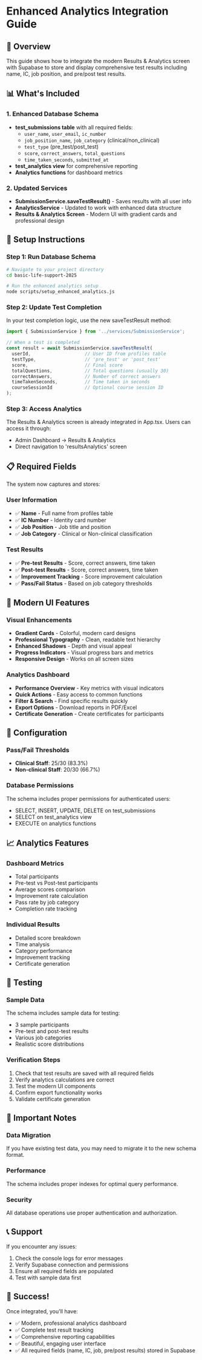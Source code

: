 # Enhanced Analytics Integration Guide

## 🎯 Overview
This guide shows how to integrate the modern Results & Analytics screen with Supabase to store and display comprehensive test results including name, IC, job position, and pre/post test results.

## 📊 What's Included

### 1. Enhanced Database Schema
- **test_submissions table** with all required fields:
  - `user_name`, `user_email`, `ic_number`
  - `job_position_name`, `job_category` (clinical/non_clinical)
  - `test_type` (pre_test/post_test)
  - `score`, `correct_answers`, `total_questions`
  - `time_taken_seconds`, `submitted_at`
- **test_analytics view** for comprehensive reporting
- **Analytics functions** for dashboard metrics

### 2. Updated Services
- **SubmissionService.saveTestResult()** - Saves results with all user info
- **AnalyticsService** - Updated to work with enhanced data structure
- **Results & Analytics Screen** - Modern UI with gradient cards and professional design

## 🚀 Setup Instructions

### Step 1: Run Database Schema
```bash
# Navigate to your project directory
cd basic-life-support-2025

# Run the enhanced analytics setup
node scripts/setup_enhanced_analytics.js
```

### Step 2: Update Test Completion
In your test completion logic, use the new saveTestResult method:

```typescript
import { SubmissionService } from '../services/SubmissionService';

// When a test is completed
const result = await SubmissionService.saveTestResult(
  userId,                    // User ID from profiles table
  testType,                  // 'pre_test' or 'post_test'
  score,                     // Final score
  totalQuestions,            // Total questions (usually 30)
  correctAnswers,            // Number of correct answers
  timeTakenSeconds,          // Time taken in seconds
  courseSessionId            // Optional course session ID
);
```

### Step 3: Access Analytics
The Results & Analytics screen is already integrated in App.tsx. Users can access it through:
- Admin Dashboard → Results & Analytics
- Direct navigation to 'resultsAnalytics' screen

## 📋 Required Fields

The system now captures and stores:

### User Information
- ✅ **Name** - Full name from profiles table
- ✅ **IC Number** - Identity card number
- ✅ **Job Position** - Job title and position
- ✅ **Job Category** - Clinical or Non-clinical classification

### Test Results
- ✅ **Pre-test Results** - Score, correct answers, time taken
- ✅ **Post-test Results** - Score, correct answers, time taken
- ✅ **Improvement Tracking** - Score improvement calculation
- ✅ **Pass/Fail Status** - Based on job category thresholds

## 🎨 Modern UI Features

### Visual Enhancements
- **Gradient Cards** - Colorful, modern card designs
- **Professional Typography** - Clean, readable text hierarchy
- **Enhanced Shadows** - Depth and visual appeal
- **Progress Indicators** - Visual progress bars and metrics
- **Responsive Design** - Works on all screen sizes

### Analytics Dashboard
- **Performance Overview** - Key metrics with visual indicators
- **Quick Actions** - Easy access to common functions
- **Filter & Search** - Find specific results quickly
- **Export Options** - Download reports in PDF/Excel
- **Certificate Generation** - Create certificates for participants

## 🔧 Configuration

### Pass/Fail Thresholds
- **Clinical Staff**: 25/30 (83.3%)
- **Non-clinical Staff**: 20/30 (66.7%)

### Database Permissions
The schema includes proper permissions for authenticated users:
- SELECT, INSERT, UPDATE, DELETE on test_submissions
- SELECT on test_analytics view
- EXECUTE on analytics functions

## 📈 Analytics Features

### Dashboard Metrics
- Total participants
- Pre-test vs Post-test participants
- Average scores comparison
- Improvement rate calculation
- Pass rate by job category
- Completion rate tracking

### Individual Results
- Detailed score breakdown
- Time analysis
- Category performance
- Improvement tracking
- Certificate generation

## 🧪 Testing

### Sample Data
The schema includes sample data for testing:
- 3 sample participants
- Pre-test and post-test results
- Various job categories
- Realistic score distributions

### Verification Steps
1. Check that test results are saved with all required fields
2. Verify analytics calculations are correct
3. Test the modern UI components
4. Confirm export functionality works
5. Validate certificate generation

## 🚨 Important Notes

### Data Migration
If you have existing test data, you may need to migrate it to the new schema format.

### Performance
The schema includes proper indexes for optimal query performance.

### Security
All database operations use proper authentication and authorization.

## 📞 Support

If you encounter any issues:
1. Check the console logs for error messages
2. Verify Supabase connection and permissions
3. Ensure all required fields are populated
4. Test with sample data first

## 🎉 Success!

Once integrated, you'll have:
- ✅ Modern, professional analytics dashboard
- ✅ Complete test result tracking
- ✅ Comprehensive reporting capabilities
- ✅ Beautiful, engaging user interface
- ✅ All required fields (name, IC, job, pre/post results) stored in Supabase

